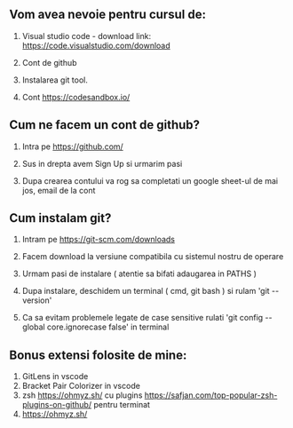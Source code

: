 ## Vom avea nevoie pentru cursul de:

1. Visual studio code - download link: https://code.visualstudio.com/download

3. Cont de github  

4. Instalarea git tool.

5. Cont https://codesandbox.io/

## Cum ne facem un cont de github?

1. Intra pe https://github.com/

1. Sus in drepta avem Sign Up si urmarim pasi 

1. Dupa crearea contului va rog sa completati un google sheet-ul de mai jos, email de la cont

## Cum instalam git?

1. Intram pe https://git-scm.com/downloads

2. Facem download la versiune compatibila cu sistemul nostru de operare

3. Urmam pasi de instalare ( atentie sa bifati adaugarea in PATHS )

4. Dupa instalare, deschidem un terminal ( cmd, git bash ) si rulam 'git --version'

5. Ca sa evitam problemele legate de case sensitive rulati 'git config --global core.ignorecase false' in terminal

## Bonus extensi folosite de mine:
 1. GitLens in vscode
 2. Bracket Pair Colorizer in vscode
 3. zsh https://ohmyz.sh/ cu plugins https://safjan.com/top-popular-zsh-plugins-on-github/ pentru terminat
 4. https://ohmyz.sh/
